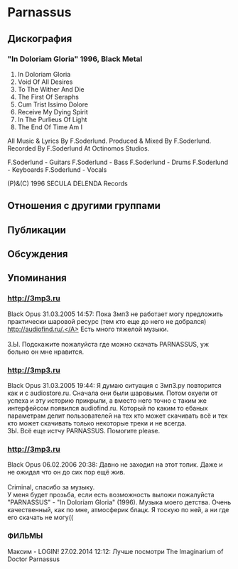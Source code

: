 # Parnassus



## Дискография

### "In Doloriam Gloria" 1996, Black Metal

1. In Doloriam Gloria
2. Void Of All Desires
3. To The Wither And Die
4. The First Of Seraphs
5. Cum Trist Issimo Dolore
6. Receive My Dying Spirit
7. In The Purlieus Of Light
8. The End Of Time Am I

All Music & Lyrics By F.Soderlund.
Produced & Mixed By F.Soderlund.
Recorded By F.Soderlund At Octinomos Studios.

F.Soderlund - Guitars
F.Soderlund - Bass
F.Soderlund - Drums
F.Soderlund - Keyboards
F.Soderlund - Vocals

(P)&(C) 1996 SECULA DELENDA Records


## Отношения с другими группами


## Публикации


## Обсуждения


## Упоминания

### http://3mp3.ru

Black Opus 31.03.2005 14:57:
Пока 3мп3 не работает могу предложить практически шаровой ресурс (тем кто еще до него не добрался) <A HREF="http://audiofind.ru/." TARGET="_blank">http://audiofind.ru/.</A> Есть много тяжелой музыки.<BR><BR>З.Ы. Подскажите пожалуйста где можно скачать PARNASSUS, уж больно он мне нравится.

### http://3mp3.ru

Black Opus 31.03.2005 19:44:
Я думаю ситуация  с 3мп3.ру повторится как и с audiostore.ru. Сначала они были шаровыми. Потом охуели от успеха и эту историю прикрыли, а вместо него точно с таким же интерфейсом появился  audiofind.ru. Который по каким то ебаных параметрам делит пользователей на тех кто может скачивать всё и тех кто может скачивать только некоторые треки и не всегда. <BR>ЗЫ. Всё еще истчу PARNASSUS. Помогите please.

### http://3mp3.ru

Black Opus 06.02.2006 20:38:
Давно не заходил на этот топик. Даже и не ожидал что он до сих пор ещё жив.<BR><BR>Criminal, спасибо за музыку.<BR>У меня будет прозьба, если есть возможность выложи пожалуйста "PARNASSUS" - "In Doloriam Gloria" (1996). Музыка моего детства. Очень качественный, как по мне, атмосферик блацк. Я тоскую по ней, а ни где его скачать не могу((

### ФИЛЬМЫ

Максим - LOGIN! 27.02.2014 12:12:
Лучше посмотри The Imaginarium of Doctor Parnassus

